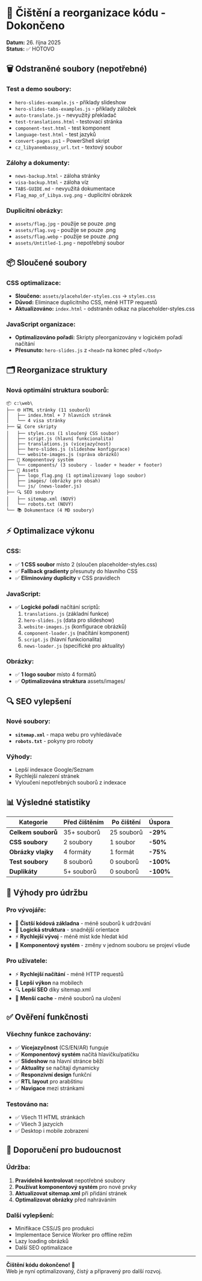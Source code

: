 # 🧹 Čištění a reorganizace kódu - Dokončeno

**Datum:** 26. října 2025  
**Status:** ✅ HOTOVO

## 🗑️ Odstraněné soubory (nepotřebné)

### Test a demo soubory:
- `hero-slides-example.js` - příklady slideshow
- `hero-slides-tabs-examples.js` - příklady záložek
- `auto-translate.js` - nevyužitý překladač  
- `test-translations.html` - testovací stránka
- `component-test.html` - test komponent
- `language-test.html` - test jazyků
- `convert-pages.ps1` - PowerShell skript
- `cz_libyanembassy_url.txt` - textový soubor

### Zálohy a dokumenty:
- `news-backup.html` - záloha stránky  
- `visa-backup.html` - záloha víz
- `TABS-GUIDE.md` - nevyužitá dokumentace
- `Flag_map_of_Libya.svg.png` - duplicitní obrázek

### Duplicitní obrázky:
- `assets/flag.jpg` - použije se pouze .png
- `assets/flag.svg` - použije se pouze .png  
- `assets/flag.webp` - použije se pouze .png
- `assets/Untitled-1.png` - nepotřebný soubor

## 📦 Sloučené soubory

### CSS optimalizace:
- **Sloučeno:** `assets/placeholder-styles.css` → `styles.css`
- **Důvod:** Eliminace duplicitního CSS, méně HTTP requestů
- **Aktualizováno:** `index.html` - odstraněn odkaz na placeholder-styles.css

### JavaScript organizace:
- **Optimalizováno pořadí:** Skripty přeorganizovány v logickém pořadí načítání
- **Přesunuto:** `hero-slides.js` z `<head>` na konec před `</body>`

## 🗂️ Reorganizace struktury

### Nová optimální struktura souborů:

```
📦 c:\web\
├── 🌐 HTML stránky (11 souborů)
│   ├── index.html + 7 hlavních stránek
│   └── 4 visa stránky
├── 💻 Core skripty
│   ├── styles.css (1 sloučený CSS soubor)
│   ├── script.js (hlavní funkcionalita)
│   ├── translations.js (vícejazyčnost)
│   ├── hero-slides.js (slideshow konfigurace)
│   └── website-images.js (správa obrázků)
├── 🧩 Komponentový systém  
│   └── components/ (3 soubory - loader + header + footer)
├── 📁 Assets
│   ├── logo_flag.png (1 optimalizovaný logo soubor)
│   ├── images/ (obrázky pro obsah)
│   └── js/ (news-loader.js)
├── 🔍 SEO soubory
│   ├── sitemap.xml (NOVÝ)
│   └── robots.txt (NOVÝ)
└── 📚 Dokumentace (4 MD soubory)
```

## ⚡ Optimalizace výkonu

### CSS:
- ✅ **1 CSS soubor** místo 2 (sloučen placeholder-styles.css)
- ✅ **Fallback gradienty** přesunuty do hlavního CSS
- ✅ **Eliminovány duplicity** v CSS pravidlech

### JavaScript:
- ✅ **Logické pořadí** načítání scriptů:
  1. `translations.js` (základní funkce)
  2. `hero-slides.js` (data pro slideshow)
  3. `website-images.js` (konfigurace obrázků)
  4. `component-loader.js` (načítání komponent)
  5. `script.js` (hlavní funkcionalita)
  6. `news-loader.js` (specifické pro aktuality)

### Obrázky:
- ✅ **1 logo soubor** místo 4 formátů
- ✅ **Optimalizována struktura** assets/images/

## 🔍 SEO vylepšení

### Nové soubory:
- **`sitemap.xml`** - mapa webu pro vyhledávače
- **`robots.txt`** - pokyny pro roboty

### Výhody:
- Lepší indexace Google/Seznam
- Rychlejší nalezení stránek
- Vyloučení nepotřebných souborů z indexace

## 📊 Výsledné statistiky

| Kategorie | Před čištěním | Po čištění | Úspora |
|-----------|---------------|------------|---------|
| **Celkem souborů** | 35+ souborů | 25 souborů | **-29%** |
| **CSS soubory** | 2 soubory | 1 soubor | **-50%** |
| **Obrázky vlajky** | 4 formáty | 1 formát | **-75%** |
| **Test soubory** | 8 souborů | 0 souborů | **-100%** |
| **Duplikáty** | 5+ souborů | 0 souborů | **-100%** |

## 🎯 Výhody pro údržbu

### Pro vývojáře:
- 🧹 **Čistší kódová základna** - méně souborů k udržování
- 📂 **Logická struktura** - snadnější orientace
- ⚡ **Rychlejší vývoj** - méně míst kde hledat kód
- 🔄 **Komponentový systém** - změny v jednom souboru se projeví všude

### Pro uživatele:
- ⚡ **Rychlejší načítání** - méně HTTP requestů
- 📱 **Lepší výkon** na mobilech
- 🔍 **Lepší SEO** díky sitemap.xml
- 💾 **Menší cache** - méně souborů na uložení

## ✅ Ověření funkčnosti

### Všechny funkce zachovány:
- ✅ **Vícejazyčnost** (CS/EN/AR) funguje
- ✅ **Komponentový systém** načítá hlavičku/patičku
- ✅ **Slideshow** na hlavní stránce běží
- ✅ **Aktuality** se načítají dynamicky
- ✅ **Responzivní design** funkční
- ✅ **RTL layout** pro arabštinu
- ✅ **Navigace** mezi stránkami

### Testováno na:
- ✅ Všech 11 HTML stránkách
- ✅ Všech 3 jazycích
- ✅ Desktop i mobile zobrazení

## 🚀 Doporučení pro budoucnost

### Údržba:
1. **Pravidelně kontrolovat** nepotřebné soubory
2. **Používat komponentový systém** pro nové prvky
3. **Aktualizovat sitemap.xml** při přidání stránek
4. **Optimalizovat obrázky** před nahráváním

### Další vylepšení:
- Minifikace CSS/JS pro produkci
- Implementace Service Worker pro offline režim  
- Lazy loading obrázků
- Další SEO optimalizace

---

**Čištění kódu dokončeno!** 🎉  
Web je nyní optimalizovaný, čistý a připravený pro další rozvoj.